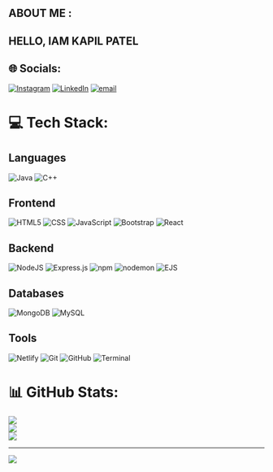 ## ABOUT ME :
## HELLO, IAM KAPIL PATEL


## 🌐 Socials:
[![Instagram](https://img.shields.io/badge/Instagram-%23E4405F.svg?logo=Instagram&logoColor=white)](https://instagram.com/https://www.instagram.com/stories/thekapilpatel_/) [![LinkedIn](https://img.shields.io/badge/LinkedIn-%230077B5.svg?logo=linkedin&logoColor=white)](https://linkedin.com/in/https://www.linkedin.com/in/thekapilpatel/) [![email](https://img.shields.io/badge/Email-D14836?logo=gmail&logoColor=white)](mailto:KAPILPATELINFO@GMAIL.COM) 

# 💻 Tech Stack:

## Languages
![Java](https://img.shields.io/badge/java-%23ED8B00.svg?style=for-the-badge&logo=openjdk&logoColor=white) 
![C++](https://img.shields.io/badge/c%2B%2B-%2300599C.svg?style=for-the-badge&logo=c%2B%2B&logoColor=white)

## Frontend
![HTML5](https://img.shields.io/badge/html5-%23E34F26.svg?style=for-the-badge&logo=html5&logoColor=white) 
![CSS](https://img.shields.io/badge/css-%231572B6.svg?style=for-the-badge&logo=css3&logoColor=white)
![JavaScript](https://img.shields.io/badge/javascript-%23323330.svg?style=for-the-badge&logo=javascript&logoColor=%23F7DF1E)
![Bootstrap](https://img.shields.io/badge/bootstrap-%238511FA.svg?style=for-the-badge&logo=bootstrap&logoColor=white)
![React](https://img.shields.io/badge/react-%2361DAFB.svg?style=for-the-badge&logo=react&logoColor=white)

## Backend
![NodeJS](https://img.shields.io/badge/node.js-6DA55F?style=for-the-badge&logo=node.js&logoColor=white) 
![Express.js](https://img.shields.io/badge/express.js-%23404d59.svg?style=for-the-badge&logo=express&logoColor=%2361DAFB)
![npm](https://img.shields.io/badge/npm-%23000000.svg?style=for-the-badge&logo=npm&logoColor=white)
![nodemon](https://img.shields.io/badge/nodemon-%23404d59.svg?style=for-the-badge&logo=nodemon&logoColor=white)
![EJS](https://img.shields.io/badge/ejs-%23B4CA65.svg?style=for-the-badge&logo=ejs&logoColor=black)

## Databases
![MongoDB](https://img.shields.io/badge/MongoDB-%234ea94b.svg?style=for-the-badge&logo=mongodb&logoColor=white)
![MySQL](https://img.shields.io/badge/mysql-4479A1.svg?style=for-the-badge&logo=mysql&logoColor=white) 

## Tools
![Netlify](https://img.shields.io/badge/netlify-%23000000.svg?style=for-the-badge&logo=netlify&logoColor=#00C7B7)
![Git](https://img.shields.io/badge/git-%23F05033.svg?style=for-the-badge&logo=git&logoColor=white) 
![GitHub](https://img.shields.io/badge/github-%23121011.svg?style=for-the-badge&logo=github&logoColor=white)
![Terminal](https://img.shields.io/badge/terminal-%23000000.svg?style=for-the-badge&logo=gnome-terminal&logoColor=white)
# 📊 GitHub Stats:
![](https://github-readme-stats.vercel.app/api?username=thekapilpatel&theme=default&hide_border=false&include_all_commits=true&count_private=false)<br/>
![](https://nirzak-streak-stats.vercel.app/?user=thekapilpatel&theme=default&hide_border=false)<br/>
![](https://github-readme-stats.vercel.app/api/top-langs/?username=thekapilpatel&theme=default&hide_border=false&include_all_commits=true&count_private=false&layout=compact)

---
[![](https://visitcount.itsvg.in/api?id=thekapilpatel&icon=1&color=0)](https://visitcount.itsvg.in)

<!-- Proudly created with GPRM ( https://gprm.itsvg.in ) -->
